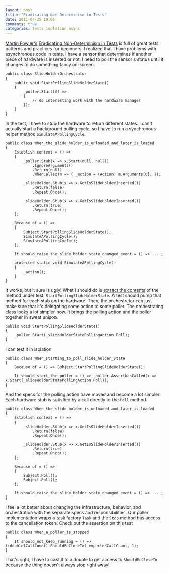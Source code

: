 ```yaml
---
layout: post
title: "Eradicating Non-Determinism in Tests"
date: 2011-04-25 19:06
comments: true
categories: tests isolation async
---
```


[Martin Fowler's][mf] [Eradicating Non-Determinism in Tests][mf-blog] is full of great tests patterns and practices for beginners. I realized that I have problems with asynchronous code in tests. I have a sensor that determines if another piece of hardware is inserted or not. I need to poll the sensor's status until it changes to do something fancy on-screen.

```
public class SlideHolderOrchestrator
{
    public void StartPollingSlideHolderState()
    {
        _poller.Start(() => 
        { 
            // do interesting work with the hardware manager
        });
    }
}
```

In the test, I have to stub the hardware to return different states. I can't actually start a background polling cycle, so I have to run a synchronous helper method `SimulateAPollingCycle`.

```
public class When_the_slide_holder_is_unloaded_and_later_is_loaded
{
    Establish context = () =>
    {
        _poller.Stub(x => x.Start(null, null))
            .IgnoreArguments()
            .Return(null)
            .WhenCalled(m => { _action = (Action) m.Arguments[0]; });

        _slideHolder.Stub(x => x.GetIsSlideHolderInserted())
            .Return(false)
            .Repeat.Once();
        
        _slideHolder.Stub(x => x.GetIsSlideHolderInserted())
            .Return(true)
            .Repeat.Once();
    };

    Because of = () =>
    {
        Subject.StartPollingSlideHolderState();
        SimulateAPollingCycle();
        SimulateAPollingCycle();
    };

    It should_raise_the_slide_holder_state_changed_event = () => ... ;

    protected static void SimulateAPollingCycle()
    {
        _action();
    }
}
```

It works, but it sure is ugly! What I should do is [extract the contents][xunit-hop] of the method under test, `StartPollingSlideHolderState`. A test should pump that method for each stub on the hardware. Then, the orchestrator can just make sure that it's delegating some action to some poller. The orchestrating class looks a lot simpler now. It brings the polling action and the poller together in sweet unison.

```
public void StartPollingSlideHolderState()
{
    _poller.Start(_slideHolderStatePollingAction.Poll);
}
```

I can test it in isolation

```
public class When_starting_to_poll_slide_holder_state
{
    Because of = () => Subject.StartPollingSlideHolderState();

    It should_start_the_poller = () => _poller.AssertWasCalled(x => x.Start(_slideHolderStatePollingAction.Poll));
}
```

And the specs for the polling action have moved and become a lot simpler. Each hardware stub is satisfied by a call directly to the `Poll` method.

```
public class When_the_slide_holder_is_unloaded_and_later_is_loaded
{
    Establish context = () =>
    {
        _slideHolder.Stub(x => x.GetIsSlideHolderInserted())
            .Return(false)
            .Repeat.Once();
        
        _slideHolder.Stub(x => x.GetIsSlideHolderInserted())
            .Return(true)
            .Repeat.Once();
    };

    Because of = () =>
    {
        Subject.Poll();
        Subject.Poll();
    };

    It should_raise_the_slide_holder_state_changed_event = () => ... ;
}
```

I feel a lot better about changing the infrastructure, behavior, and orchestration with the separate specs and responsibilities. Our poller implementation wraps a task factory `Task` and the `Stop` method has access to the cancellation token. Check out the assertion on this test

```
public class When_a_poller_is_stopped
{
    It should_not_keep_running = () => ((double)CallCount).ShouldBeCloseTo(_expectedCallCount, 1);
}
```

That's right, I have to cast it to a double to get access to `ShouldBeCloseTo` because the thing doesn't always stop right away!

 [mf]: https://twitter.com/martinfowler
 [mf-blog]: http://martinfowler.com/articles/nonDeterminism.html
 [xunit-hop]: http://xunitpatterns.com/Humble%20Object.html
